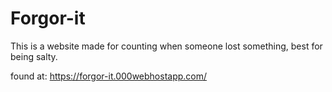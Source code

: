 # Forgor-it
This is a website made for counting when someone lost something, best for being salty.

found at: https://forgor-it.000webhostapp.com/
